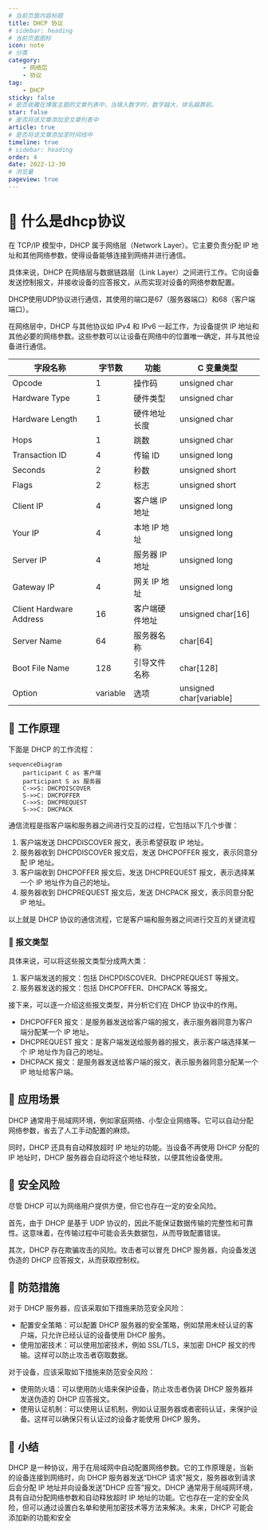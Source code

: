 ```yaml
---
# 当前页面内容标题
title: DHCP 协议
# sidebar: heading
# 当前页面图标
icon: note
# 分类
category:
    - 网络层
    - 协议
tag:
    - DHCP
sticky: false
# 是否收藏在博客主题的文章列表中，当填入数字时，数字越大，排名越靠前。
star: false
# 是否将该文章添加至文章列表中
article: true
# 是否将该文章添加至时间线中
timeline: true
# sidebar: heading
order: 4
date: 2022-12-30
# 浏览量
pageview: true
---
```


# 📖 什么是dhcp协议

在 TCP/IP 模型中，DHCP 属于网络层（Network Layer）。它主要负责分配 IP 地址和其他网络参数，使得设备能够连接到网络并进行通信。

具体来说，DHCP 在网络层与数据链路层（Link Layer）之间进行工作。它向设备发送控制报文，并接收设备的应答报文，从而实现对设备的网络参数配置。

DHCP使用UDP协议进行通信，其使用的端口是67（服务器端口）和68（客户端端口）。

在网络层中，DHCP 与其他协议如 IPv4 和 IPv6 一起工作，为设备提供 IP 地址和其他必要的网络参数。这些参数可以让设备在网络中的位置唯一确定，并与其他设备进行通信。

| 字段名称                | 字节数   | 功能           | C 变量类型              |
| ----------------------- | -------- | -------------- | ----------------------- |
| Opcode                  | 1        | 操作码         | unsigned char           |
| Hardware Type           | 1        | 硬件类型       | unsigned char           |
| Hardware Length         | 1        | 硬件地址长度   | unsigned char           |
| Hops                    | 1        | 跳数           | unsigned char           |
| Transaction ID          | 4        | 传输 ID        | unsigned long           |
| Seconds                 | 2        | 秒数           | unsigned short          |
| Flags                   | 2        | 标志           | unsigned short          |
| Client IP               | 4        | 客户端 IP 地址 | unsigned long           |
| Your IP                 | 4        | 本地 IP 地址   | unsigned long           |
| Server IP               | 4        | 服务器 IP 地址 | unsigned long           |
| Gateway IP              | 4        | 网关 IP 地址   | unsigned long           |
| Client Hardware Address | 16       | 客户端硬件地址 | unsigned char[16]       |
| Server Name             | 64       | 服务器名称     | char[64]                |
| Boot File Name          | 128      | 引导文件名称   | char[128]               |
| Option                  | variable | 选项           | unsigned char[variable] |

## 📑 工作原理

下面是 DHCP 的工作流程：	

```mermaid
sequenceDiagram
    participant C as 客户端
    participant S as 服务器
    C->>S: DHCPDISCOVER
    S->>C: DHCPOFFER
    C->>S: DHCPREQUEST
    S->>C: DHCPACK

```

通信流程是指客户端和服务器之间进行交互的过程，它包括以下几个步骤：

1. 客户端发送 DHCPDISCOVER 报文，表示希望获取 IP 地址。
2. 服务器收到 DHCPDISCOVER 报文后，发送 DHCPOFFER 报文，表示同意分配 IP 地址。
3. 客户端收到 DHCPOFFER 报文后，发送 DHCPREQUEST 报文，表示选择某一个 IP 地址作为自己的地址。
4. 服务器收到 DHCPREQUEST 报文后，发送 DHCPACK 报文，表示同意分配 IP 地址。

以上就是 DHCP 协议的通信流程，它是客户端和服务器之间进行交互的关键流程

### 📑 报文类型

具体来说，可以将这些报文类型分成两大类：

1. 客户端发送的报文：包括 DHCPDISCOVER、DHCPREQUEST 等报文。
2. 服务器发送的报文：包括 DHCPOFFER、DHCPACK 等报文。

接下来，可以逐一介绍这些报文类型，并分析它们在 DHCP 协议中的作用。

- DHCPOFFER 报文：是服务器发送给客户端的报文，表示服务器同意为客户端分配某一个 IP 地址。
- DHCPREQUEST 报文：是客户端发送给服务器的报文，表示客户端选择某一个 IP 地址作为自己的地址。
- DHCPACK 报文：是服务器发送给客户端的报文，表示服务器同意分配某一个 IP 地址给客户端。

## 📑 应用场景

DHCP 通常用于局域网环境，例如家庭网络、小型企业网络等。它可以自动分配网络参数，省去了人工手动配置的麻烦。

同时，DHCP 还具有自动释放超时 IP 地址的功能。当设备不再使用 DHCP 分配的 IP 地址时，DHCP 服务器会自动将这个地址释放，以便其他设备使用。

## 📑 安全风险

尽管 DHCP 可以为网络用户提供方便，但它也存在一定的安全风险。

首先，由于 DHCP 是基于 UDP 协议的，因此不能保证数据传输的完整性和可靠性。这意味着，在传输过程中可能会丢失数据包，从而导致配置错误。

其次，DHCP 存在欺骗攻击的风险。攻击者可以冒充 DHCP 服务器，向设备发送伪造的 DHCP 应答报文，从而获取控制权。

## 📑 防范措施

对于 DHCP 服务器，应该采取如下措施来防范安全风险：

- 配置安全策略：可以配置 DHCP 服务器的安全策略，例如禁用未经认证的客户端，只允许已经认证的设备使用 DHCP 服务。
- 使用加密技术：可以使用加密技术，例如 SSL/TLS，来加密 DHCP 报文的传输。这样可以防止攻击者窃取数据。

对于设备，应该采取如下措施来防范安全风险：

- 使用防火墙：可以使用防火墙来保护设备，防止攻击者伪装 DHCP 服务器并发送伪造的 DHCP 应答报文。
- 使用认证机制：可以使用认证机制，例如认证服务器或者密码认证，来保护设备。这样可以确保只有认证过的设备才能使用 DHCP 服务。

## 📑 小结

DHCP 是一种协议，用于在局域网中自动配置网络参数。它的工作原理是，当新的设备连接到网络时，向 DHCP 服务器发送“DHCP 请求”报文，服务器收到请求后会分配 IP 地址并向设备发送“DHCP 应答”报文。DHCP 通常用于局域网环境，具有自动分配网络参数和自动释放超时 IP 地址的功能。它也存在一定的安全风险，但可以通过设置白名单和使用加密技术等方法来解决。未来，DHCP 可能会添加新的功能和安全
